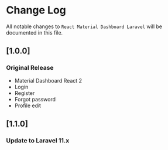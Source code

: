 # Change Log
All notable changes to `React Material Dashboard Laravel` will be documented in this file.

## [1.0.0]
### Original Release
- Material Dashboard React 2
- Login
- Register
- Forgot password
- Profile edit

## [1.1.0]
### Update to Laravel 11.x
